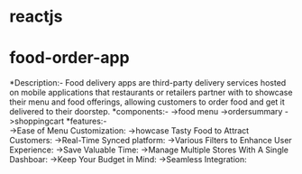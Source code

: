 # reactjs
# food-order-app
  *Description:-
              Food delivery apps are third-party delivery services hosted on mobile applications that restaurants or retailers partner with to showcase their menu and food offerings, allowing customers to order food and get it delivered to their doorstep.
  *components:-
             ->food menu
             ->ordersummary
             ->shoppingcart
  *features:-           
        ->Ease of Menu Customization:
        ->howcase Tasty Food to Attract Customers:
        ->Real-Time Synced platform: 
        ->Various Filters to Enhance User Experience:
        ->Save Valuable Time:
        ->Manage Multiple Stores With A Single Dashboar:
        ->Keep Your Budget in Mind:
        ->Seamless Integration:
